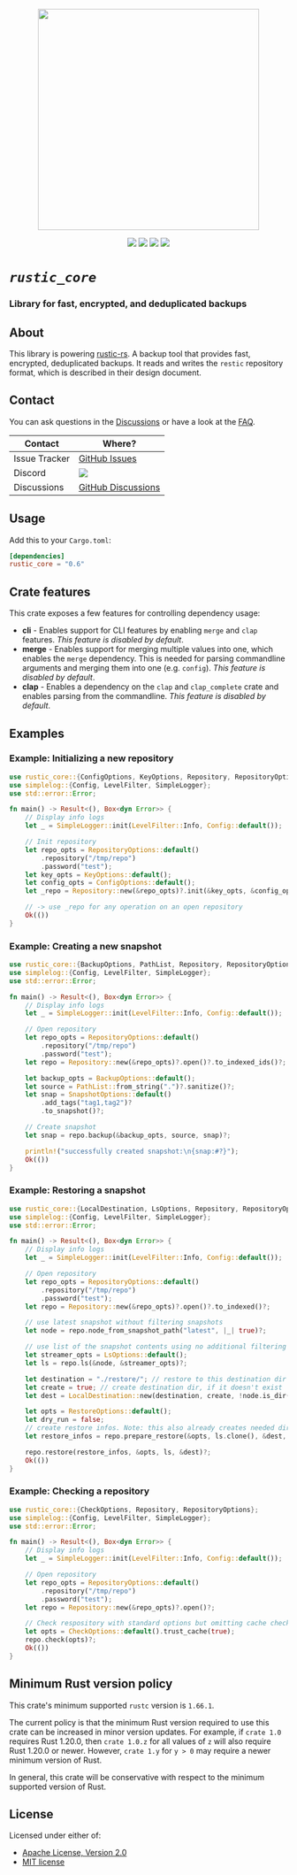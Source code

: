 <p align="center">
<img src="https://media.githubusercontent.com/media/rustic-rs/docs/main/assets/readme_header.png" height="400" />
</p>

<p align="center">
<a href="https://crates.io/crates/rustic_core"><img src="https://img.shields.io/crates/v/rustic_core.svg" /></a>
<a href="https://docs.rs/rustic_core/"><img src="https://img.shields.io/docsrs/rustic_core?style=flat&amp;labelColor=1c1d42&amp;color=4f396a&amp;logo=Rust&amp;logoColor=white" /></a>
<a href="https://github.com/rustic-rs/rustic/blob/main/crates/rustic_core/"><img src="https://img.shields.io/badge/license-Apache2.0/MIT-blue.svg" /></a>
<a href="https://crates.io/crates/rustic_core"><img src="https://img.shields.io/crates/d/rustic_core.svg" /></a>
<p>

# *`rustic_core`*

### **Library for fast, encrypted, and deduplicated backups**

## About

This library is powering [rustic-rs](https://crates.io/crates/rustic-rs). A
backup tool that provides fast, encrypted, deduplicated backups. It reads and
writes the `restic` repository format, which is described in their design
document.

## Contact

You can ask questions in the
[Discussions](https://github.com/rustic-rs/rustic/discussions) or have a look at
the [FAQ](https://rustic.cli.rs/docs/FAQ.html).

| Contact       | Where?                                                                                                   |
| ------------- | -------------------------------------------------------------------------------------------------------- |
| Issue Tracker | [GitHub Issues](https://github.com/rustic-rs/rustic/issues)                                              |
| Discord       | [![](https://dcbadge.vercel.app/api/server/WRUWENZnzQ?style=flat-square)](https://discord.gg/WRUWENZnzQ) |
| Discussions   | [GitHub Discussions](https://github.com/rustic-rs/rustic/discussions)                                    |

## Usage

Add this to your `Cargo.toml`:

```toml
[dependencies]
rustic_core = "0.6"
```

## Crate features

This crate exposes a few features for controlling dependency usage:

- **cli** - Enables support for CLI features by enabling `merge` and `clap`
  features. *This feature is disabled by default*.
- **merge** - Enables support for merging multiple values into one, which
  enables the `merge` dependency. This is needed for parsing commandline
  arguments and merging them into one (e.g. `config`). *This feature is disabled
  by default*.
- **clap** - Enables a dependency on the `clap` and `clap_complete` crate and
  enables parsing from the commandline. *This feature is disabled by default*.

## Examples

### Example: Initializing a new repository

```rust
use rustic_core::{ConfigOptions, KeyOptions, Repository, RepositoryOptions};
use simplelog::{Config, LevelFilter, SimpleLogger};
use std::error::Error;

fn main() -> Result<(), Box<dyn Error>> {
    // Display info logs
    let _ = SimpleLogger::init(LevelFilter::Info, Config::default());

    // Init repository
    let repo_opts = RepositoryOptions::default()
        .repository("/tmp/repo")
        .password("test");
    let key_opts = KeyOptions::default();
    let config_opts = ConfigOptions::default();
    let _repo = Repository::new(&repo_opts)?.init(&key_opts, &config_opts)?;

    // -> use _repo for any operation on an open repository
    Ok(())
}
```

### Example: Creating a new snapshot

```rust
use rustic_core::{BackupOptions, PathList, Repository, RepositoryOptions, SnapshotOptions};
use simplelog::{Config, LevelFilter, SimpleLogger};
use std::error::Error;

fn main() -> Result<(), Box<dyn Error>> {
    // Display info logs
    let _ = SimpleLogger::init(LevelFilter::Info, Config::default());

    // Open repository
    let repo_opts = RepositoryOptions::default()
        .repository("/tmp/repo")
        .password("test");
    let repo = Repository::new(&repo_opts)?.open()?.to_indexed_ids()?;

    let backup_opts = BackupOptions::default();
    let source = PathList::from_string(".")?.sanitize()?;
    let snap = SnapshotOptions::default()
        .add_tags("tag1,tag2")?
        .to_snapshot()?;

    // Create snapshot
    let snap = repo.backup(&backup_opts, source, snap)?;

    println!("successfully created snapshot:\n{snap:#?}");
    Ok(())
}
```

### Example: Restoring a snapshot

```rust
use rustic_core::{LocalDestination, LsOptions, Repository, RepositoryOptions, RestoreOptions};
use simplelog::{Config, LevelFilter, SimpleLogger};
use std::error::Error;

fn main() -> Result<(), Box<dyn Error>> {
    // Display info logs
    let _ = SimpleLogger::init(LevelFilter::Info, Config::default());

    // Open repository
    let repo_opts = RepositoryOptions::default()
        .repository("/tmp/repo")
        .password("test");
    let repo = Repository::new(&repo_opts)?.open()?.to_indexed()?;

    // use latest snapshot without filtering snapshots
    let node = repo.node_from_snapshot_path("latest", |_| true)?;

    // use list of the snapshot contents using no additional filtering
    let streamer_opts = LsOptions::default();
    let ls = repo.ls(&node, &streamer_opts)?;

    let destination = "./restore/"; // restore to this destination dir
    let create = true; // create destination dir, if it doesn't exist
    let dest = LocalDestination::new(destination, create, !node.is_dir())?;

    let opts = RestoreOptions::default();
    let dry_run = false;
    // create restore infos. Note: this also already creates needed dirs in the destination
    let restore_infos = repo.prepare_restore(&opts, ls.clone(), &dest, dry_run)?;

    repo.restore(restore_infos, &opts, ls, &dest)?;
    Ok(())
}
```

### Example: Checking a repository

```rust
use rustic_core::{CheckOptions, Repository, RepositoryOptions};
use simplelog::{Config, LevelFilter, SimpleLogger};
use std::error::Error;

fn main() -> Result<(), Box<dyn Error>> {
    // Display info logs
    let _ = SimpleLogger::init(LevelFilter::Info, Config::default());

    // Open repository
    let repo_opts = RepositoryOptions::default()
        .repository("/tmp/repo")
        .password("test");
    let repo = Repository::new(&repo_opts)?.open()?;

    // Check respository with standard options but omitting cache checks
    let opts = CheckOptions::default().trust_cache(true);
    repo.check(opts)?;
    Ok(())
}
```

## Minimum Rust version policy

This crate's minimum supported `rustc` version is `1.66.1`.

The current policy is that the minimum Rust version required to use this crate
can be increased in minor version updates. For example, if `crate 1.0` requires
Rust 1.20.0, then `crate 1.0.z` for all values of `z` will also require Rust
1.20.0 or newer. However, `crate 1.y` for `y > 0` may require a newer minimum
version of Rust.

In general, this crate will be conservative with respect to the minimum
supported version of Rust.

## License

Licensed under either of:

- [Apache License, Version 2.0](./LICENSE-APACHE)
- [MIT license](./LICENSE-MIT)
